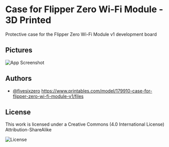 
# Case for Flipper Zero Wi-Fi Module - 3D Printed

Protective case for the Flipper Zero Wi-Fi Module v1 development board

## Pictures

![App Screenshot](https://media.printables.com/media/prints/179910/images/1694721_badbc7a4-070f-4c1c-80cd-9908c05c9dfe/thumbs/inside/1280x960/jpg/f0-wifi-case-minimal.webp)


## Authors

- [@fivesixzero](https://www.printables.com/@fivesixzero)
https://www.printables.com/model/179910-case-for-flipper-zero-wi-fi-module-v1/files


## License

This work is licensed under a
Creative Commons (4.0 International License)
Attribution-ShareAlike




![License](https://i.creativecommons.org/l/by-sa/4.0/88x31.png)

